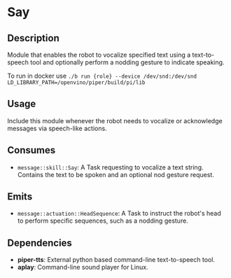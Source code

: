 # Say

## Description

Module that enables the robot to vocalize specified text using a text-to-speech tool and optionally perform a nodding gesture to indicate speaking.

To run in docker use `./b run {role} --device /dev/snd:/dev/snd LD_LIBRARY_PATH=/openvino/piper/build/pi/lib`

## Usage

Include this module whenever the robot needs to vocalize or acknowledge messages via speech-like actions.

## Consumes

- `message::skill::Say`: A Task requesting to vocalize a text string. Contains the text to be spoken and an optional nod gesture request.

## Emits

- `message::actuation::HeadSequence`: A Task to instruct the robot's head to perform specific sequences, such as a nodding gesture.

## Dependencies

- **piper-tts**: External python based command-line text-to-speech tool.
- **aplay**: Command-line sound player for Linux.
